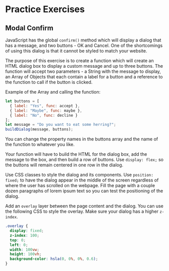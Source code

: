 # Practice Exercises

## Modal Confirm

JavaScript has the global `confirm()` method which will display a dialog that has a message, and two buttons - OK and Cancel. One of the shortcomings of using this dialog is that it cannot be styled to match your website.

The purpose of this exercise is to create a function which will create an HTML dialog box to display a custom message and up to three buttons. The function will accept two parameters - a String with the message to display, an Array of Objects that each contain a label for a button and a reference to the function to call if the button is clicked.

Example of the Array and calling the function:

```js
let buttons = [
  { label: "Yes", func: accept },
  { label: "Maybe", func: maybe },
  { label: "No", func: decline }
];
let message = "Do you want to eat some herring?";
buildDialog(message, buttons);
```

You can change the property names in the buttons array and the name of the function to whatever you like.

Your function will have to build the HTML for the dialog box, add the message to the box, and then build a row of buttons. Use `display: flex;` so the buttons will remain centered in one row in the dialog.

Use CSS classes to style the dialog and its components. Use `position: fixed;` to have the dialog appear in the middle of the screen regardless of where the user has scrolled on the webpage. Fill the page with a couple dozen paragraphs of lorem ipsum text so you can test the positioning of the dialog.

Add an `overlay` layer between the page content and the dialog. You can use the following CSS to style the overlay. Make sure your dialog has a higher `z-index`.

```css
.overlay {
  display: fixed;
  z-index: 100;
  top: 0;
  left: 0;
  width: 100vw;
  height: 100vh;
  background-color: hsla(0, 0%, 0%, 0.6);
}
```
